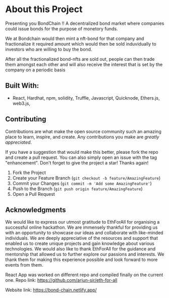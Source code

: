 # About this Project
Presenting you BondChain !!
A decentralized bond market where companies could issue bonds for the purpose of monetory funds. 

We at Bondchain would then mint a nft-bond for that company and fractionalize it required amount which would then be sold induvidually to investors who are willing to buy the bond. 

After all the fractionalized bond-nfts are sold out, people can then trade them amongst each other and will also receive the interest that is set by the company on a periodic basis

## Built With:
- React, Hardhat, npm, solidity, Truffle, Javascript, Quicknode, Ethers.js, web3.js, 

## Contributing

Contributions are what make the open source community such an amazing place to learn, inspire, and create. Any contributions you make are *greatly appreciated*.

If you have a suggestion that would make this better, please fork the repo and create a pull request. You can also simply open an issue with the tag "enhancement".
Don't forget to give the project a star! Thanks again!

1. Fork the Project
2. Create your Feature Branch (`git checkout -b feature/AmazingFeature`)
3. Commit your Changes (`git commit -m 'Add some AmazingFeature'`)
4. Push to the Branch (`git push origin feature/AmazingFeature`)
5. Open a Pull Request

## Acknowledgments

We would like to express our utmost gratitude to EthForAll for organising a successful online hackathon. We are immensely thankful for providing us with an opportunity to showcase our ideas and collaborate with like-minded individuals. We are deeply appreciative of the resources and support that enabled us to create unique projects and gain knowledge about various technologies. We would also like to thank EthForAll for the guidance and mentorship that allowed us to further explore our passions and interests. We thank them for making this experience possible and look forward to more events from them.




React App was worked on different repo and compiled finally on the current one. 
Repo link: https://github.com/arjun-sir/eth-for-all

Website link: https://bond-chain.netlify.app/

